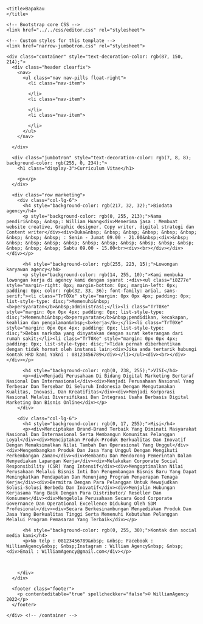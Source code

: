 <!DOCTYPE html>
<head>
    <meta charset="utf-8">
    <meta name="viewport" content="width=device-width, initial-scale=1, shrink-to-fit=no">
    <meta name="description" content="">
    <meta name="author" content="">
    <link rel="icon" href="../../../../favicon.ico">

    <title>Bapakau
    </title>

    <!-- Bootstrap core CSS -->
    <link href="../../css/editor.css" rel="stylesheet">

    <!-- Custom styles for this template -->
    <link href="narrow-jumbotron.css" rel="stylesheet">
  </head>

  <body>

    <div class="container" style="text-decoration-color: rgb(87, 150, 214);">
      <div class="header clearfix">
        <nav>
          <ul class="nav nav-pills float-right">
            <li class="nav-item">
              
            </li>
            <li class="nav-item">
              
            </li>
            <li class="nav-item">
              
            </li>
          </ul>
        </nav>
        
      </div>

      <div class="jumbotron" style="text-decoration-color: rgb(7, 8, 8); background-color: rgb(255, 0, 234);">
        <h1 class="display-3">Curriculum Vitae</h1>
        
        <p></p>
      </div>

      <div class="row marketing">
        <div class="col-lg-6">
          <h4 style="background-color: rgb(217, 32, 32);">Biodata agency</h4>
          <p style="background-color: rgb(0, 255, 213);">Nama pendiri&nbsp; &nbsp;: William Huang<div>Menerima jasa : Membuat website creative, Graphic designer, Copy writer, digital strategi dan Content writer</div><div>Buka&nbsp; &nbsp; &nbsp; &nbsp; &nbsp; &nbsp; &nbsp; &nbsp; &nbsp; : Senin - Jumat 09.00 - 21.00&nbsp;<div>&nbsp; &nbsp; &nbsp; &nbsp; &nbsp; &nbsp; &nbsp; &nbsp; &nbsp; &nbsp; &nbsp; &nbsp; &nbsp; &nbsp; Sabtu 09.00 - 15.00<br><div><br></div></div></div></p>

          <h4 style="background-color: rgb(255, 223, 15);">Lowongan karyawan agency</h4>
          <p style="background-color: rgb(14, 255, 10);">Kami membuka lowongan kerja di agency kami dengan syarat :<div><ul class="i8Z77e" style="margin-right: 0px; margin-bottom: 0px; margin-left: 0px; padding: 0px; color: rgb(32, 33, 36); font-family: arial, sans-serif;"><li class="TrT0Xe" style="margin: 0px 0px 4px; padding: 0px; list-style-type: disc;">Memenuhi&nbsp;<b>persyaratan</b>&nbsp;administrasi;</li><li class="TrT0Xe" style="margin: 0px 0px 4px; padding: 0px; list-style-type: disc;">Memenuhi&nbsp;<b>persyaratan</b>&nbsp;pendidikan, kecakapan, keahlian dan pengalaman&nbsp;<b>kerja</b>;</li><li class="TrT0Xe" style="margin: 0px 0px 4px; padding: 0px; list-style-type: disc;">Bebas narkoba yang dinyatakan dengan surat keterangan dari rumah sakit;</li><li class="TrT0Xe" style="margin: 0px 0px 4px; padding: 0px; list-style-type: disc;">Tidak pernah diberhentikan dengan tidak hormat oleh instansi lain;<div>Jika anda tertarik hubungi kontak HRD kami Yakni : 08123456789</div></li></ul><div><br></div></div></p>

          <h4 style="background-color: rgb(0, 238, 255);">VISI</h4>
          <p><div>Menjadi Perusahaan Di Bidang Digital Marketing Bertaraf Nasional Dan Internasional</div><div>Menjadi Perusahaan Nasional Yang Terbesar Dan Tersebar Di Seluruh Indonesia Dengan Mengutamakan Kualitas, Inovasi, Dan Kreatifitas</div><div>Menjadi Korporasi Nasional Melalui Diversifikasi Dan Integrasi Usaha Berbasis Digital Marketing Dan Bisnis Online</div></p>
        </div>

        <div class="col-lg-6">
          <h4 style="background-color: rgb(0, 17, 255);">Misi</h4>
          <p><div>Menciptakan Brand-Brand Terbaik Yang Diminati Masyarakat Nasional Dan Internasional Serta Membangun Komunitas Pelanggan Loyal</div><div>Menciptakan Produk-Produk Berkualitas Dan Inovatif Dengan Memaksimalkan Nilai Tambah Dan Operasional Yang Unggul</div><div>Mengembangkan Produk Dan Jasa Yang Unggul Dengan Mengikuti Perkembangan Zaman</div><div>Membantu Dan Mendorong Pemerintah Dalam Menyediakan Lapangan Kerja</div><div>Melakukan Corporate Social Responsibility (CSR) Yang Intensif</div><div>Mengoptimalkan Nilai Perusahaan Melalui Bisnis Inti Dan Pengembangan Bisnis Baru Yang Dapat Meningkatkan Pendapatan Dan Menunjang Program Penyerapan Tenaga Kerja</div><div>Bermitra Dengan Para Pelanggan Untuk Mewujudkan Solusi-Solusi Berbeda Dan Inovatif</div><div>Menjalin Hubungan Kerjasama Yang Baik Dengan Para Distributor/ Reseller Dan Konsumen</div><div>Mengelola Perusahaan Secara Good Corporate Governance Dan Operational Excellence Didukung Oleh SDM Profesional</div><div>Secara Berkesinambungan Menyediakan Produk Dan Jasa Yang Berkualitas Tinggi Serta Memenuhi Kebutuhan Pelanggan Melalui Program Pemasaran Yang Terbaik</div></p>

          <h4 style="background-color: rgb(0, 255, 30);">Kontak dan social media kami</h4>
          <p>No telp : 08123456789&nbsp; &nbsp; Facebook : WilliamAgency&nbsp; &nbsp;Instagram : William Agency&nbsp; &nbsp;<div>Email : WilliamAgency@gmail.com</div></p>

          
          
        </div>
      </div>

      <footer class="footer">
        <p contenteditable="true" spellcheckker="false">© WilliamAgency 2022</p>
      </footer>

    </div> <!-- /container -->
  

<div id="gtx-trans" style="position: absolute; left: 88px; top: 1593.38px;"><div class="gtx-trans-icon"></div></div></body>
</html>
